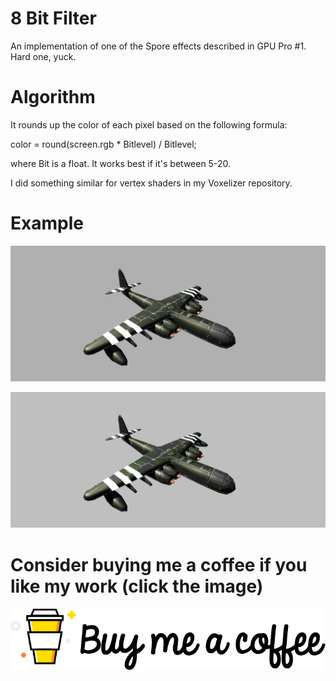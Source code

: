 # 8 Bit Filter
An implementation of one of the Spore effects described in GPU Pro #1. Hard one, yuck.

# Algorithm

It rounds up the color of each pixel based on the following formula:

color = round(screen.rgb * Bitlevel) / Bitlevel;

where Bit is a float. It works best if it's between 5-20.

I did something similar for vertex shaders in my Voxelizer repository.

# Example

![Animated Julia](Renders/Before.PNG "Before")

![Animated Julia](Renders/After.PNG "After")

# Consider buying me a coffee if you like my work (click the image)
[![Foo](Renders/coffee.png)](https://www.buymeacoffee.com/ZcRuWpUBf)



